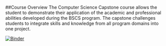 ##Course Overview
The Computer Science Capstone course allows the student to demonstrate their application of the academic and professional abilities developed during the BSCS program. 
The capstone challenges students to integrate skills and knowledge from all program domains into one project.

[![Binder](https://mybinder.org/badge_logo.svg)](https://mybinder.org/v2/gh/snevill3/Computer-Science-Capstone-C964/head?labpath=gold-prediction-main.ipynb)
